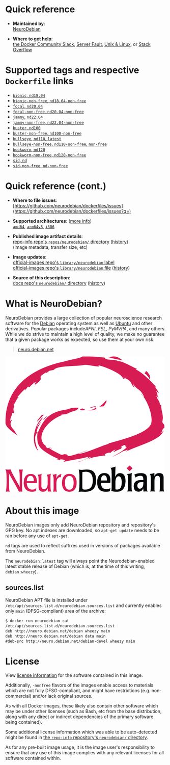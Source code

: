 <!--

********************************************************************************

WARNING:

    DO NOT EDIT "neurodebian/README.md"

    IT IS AUTO-GENERATED

    (from the other files in "neurodebian/" combined with a set of templates)

********************************************************************************

-->

# Quick reference

-	**Maintained by**:  
	[NeuroDebian](https://github.com/neurodebian/dockerfiles)

-	**Where to get help**:  
	[the Docker Community Slack](https://dockr.ly/comm-slack), [Server Fault](https://serverfault.com/help/on-topic), [Unix & Linux](https://unix.stackexchange.com/help/on-topic), or [Stack Overflow](https://stackoverflow.com/help/on-topic)

# Supported tags and respective `Dockerfile` links

-	[`bionic`, `nd18.04`](https://github.com/neurodebian/dockerfiles/blob/1da9308291ad33a33447519ec1835bb3e37acebc/dockerfiles/bionic/Dockerfile)
-	[`bionic-non-free`, `nd18.04-non-free`](https://github.com/neurodebian/dockerfiles/blob/1da9308291ad33a33447519ec1835bb3e37acebc/dockerfiles/bionic-non-free/Dockerfile)
-	[`focal`, `nd20.04`](https://github.com/neurodebian/dockerfiles/blob/1da9308291ad33a33447519ec1835bb3e37acebc/dockerfiles/focal/Dockerfile)
-	[`focal-non-free`, `nd20.04-non-free`](https://github.com/neurodebian/dockerfiles/blob/1da9308291ad33a33447519ec1835bb3e37acebc/dockerfiles/focal-non-free/Dockerfile)
-	[`jammy`, `nd22.04`](https://github.com/neurodebian/dockerfiles/blob/1da9308291ad33a33447519ec1835bb3e37acebc/dockerfiles/jammy/Dockerfile)
-	[`jammy-non-free`, `nd22.04-non-free`](https://github.com/neurodebian/dockerfiles/blob/1da9308291ad33a33447519ec1835bb3e37acebc/dockerfiles/jammy-non-free/Dockerfile)
-	[`buster`, `nd100`](https://github.com/neurodebian/dockerfiles/blob/1da9308291ad33a33447519ec1835bb3e37acebc/dockerfiles/buster/Dockerfile)
-	[`buster-non-free`, `nd100-non-free`](https://github.com/neurodebian/dockerfiles/blob/1da9308291ad33a33447519ec1835bb3e37acebc/dockerfiles/buster-non-free/Dockerfile)
-	[`bullseye`, `nd110`, `latest`](https://github.com/neurodebian/dockerfiles/blob/1da9308291ad33a33447519ec1835bb3e37acebc/dockerfiles/bullseye/Dockerfile)
-	[`bullseye-non-free`, `nd110-non-free`, `non-free`](https://github.com/neurodebian/dockerfiles/blob/1da9308291ad33a33447519ec1835bb3e37acebc/dockerfiles/bullseye-non-free/Dockerfile)
-	[`bookworm`, `nd120`](https://github.com/neurodebian/dockerfiles/blob/1da9308291ad33a33447519ec1835bb3e37acebc/dockerfiles/bookworm/Dockerfile)
-	[`bookworm-non-free`, `nd120-non-free`](https://github.com/neurodebian/dockerfiles/blob/1da9308291ad33a33447519ec1835bb3e37acebc/dockerfiles/bookworm-non-free/Dockerfile)
-	[`sid`, `nd`](https://github.com/neurodebian/dockerfiles/blob/1da9308291ad33a33447519ec1835bb3e37acebc/dockerfiles/sid/Dockerfile)
-	[`sid-non-free`, `nd-non-free`](https://github.com/neurodebian/dockerfiles/blob/1da9308291ad33a33447519ec1835bb3e37acebc/dockerfiles/sid-non-free/Dockerfile)

# Quick reference (cont.)

-	**Where to file issues**:  
	[https://github.com/neurodebian/dockerfiles/issues](https://github.com/neurodebian/dockerfiles/issues?q=)

-	**Supported architectures**: ([more info](https://github.com/docker-library/official-images#architectures-other-than-amd64))  
	[`amd64`](https://hub.docker.com/r/amd64/neurodebian/), [`arm64v8`](https://hub.docker.com/r/arm64v8/neurodebian/), [`i386`](https://hub.docker.com/r/i386/neurodebian/)

-	**Published image artifact details**:  
	[repo-info repo's `repos/neurodebian/` directory](https://github.com/docker-library/repo-info/blob/master/repos/neurodebian) ([history](https://github.com/docker-library/repo-info/commits/master/repos/neurodebian))  
	(image metadata, transfer size, etc)

-	**Image updates**:  
	[official-images repo's `library/neurodebian` label](https://github.com/docker-library/official-images/issues?q=label%3Alibrary%2Fneurodebian)  
	[official-images repo's `library/neurodebian` file](https://github.com/docker-library/official-images/blob/master/library/neurodebian) ([history](https://github.com/docker-library/official-images/commits/master/library/neurodebian))

-	**Source of this description**:  
	[docs repo's `neurodebian/` directory](https://github.com/docker-library/docs/tree/master/neurodebian) ([history](https://github.com/docker-library/docs/commits/master/neurodebian))

# What is NeuroDebian?

NeuroDebian provides a large collection of popular neuroscience research software for the [Debian](http://www.debian.org) operating system as well as [Ubuntu](http://www.ubuntu.com) and other derivatives. Popular packages include*AFNI*, *FSL*, *PyMVPA*, and many others. While we do strive to maintain a high level of quality, we make no guarantee that a given package works as expected, so use them at your own risk.

> [neuro.debian.net](http://neuro.debian.net/)

![logo](https://raw.githubusercontent.com/docker-library/docs/90ee9ce81aa27322936d7faf585ffc45b7def890/neurodebian/logo.png)

# About this image

NeuroDebian images only add NeuroDebian repository and repository's GPG key. No apt indexes are downloaded, so `apt-get update` needs to be ran before any use of `apt-get`.

`nd` tags are used to reflect suffixes used in versions of packages available from NeuroDebian.

The `neurodebian:latest` tag will always point the Neurodebian-enabled latest stable release of Debian (which is, at the time of this writing, `debian:wheezy`).

## sources.list

NeuroDebian APT file is installed under `/etc/apt/sources.list.d/neurodebian.sources.list` and currently enables only `main` (DFSG-compliant) area of the archive:

```console
$ docker run neurodebian cat /etc/apt/sources.list.d/neurodebian.sources.list
deb http://neuro.debian.net/debian wheezy main
deb http://neuro.debian.net/debian data main
#deb-src http://neuro.debian.net/debian-devel wheezy main
```

# License

View [license information](https://www.debian.org/social_contract#guidelines) for the software contained in this image.

Additionally, `-nonfree` flavors of the images enable access to materials which are not fully DFSG-compliant, and might have restrictions (e.g. non-commercial) and/or lack original sources.

As with all Docker images, these likely also contain other software which may be under other licenses (such as Bash, etc from the base distribution, along with any direct or indirect dependencies of the primary software being contained).

Some additional license information which was able to be auto-detected might be found in [the `repo-info` repository's `neurodebian/` directory](https://github.com/docker-library/repo-info/tree/master/repos/neurodebian).

As for any pre-built image usage, it is the image user's responsibility to ensure that any use of this image complies with any relevant licenses for all software contained within.
